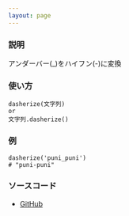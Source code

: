 ```yaml
---
layout: page
---
```


### 説明

アンダーバー(\_)をハイフン(-)に変換

### 使い方

    dasherize(文字列)
    or
    文字列.dasherize()

### 例

    dasherize('puni_puni')
    # "puni-puni"

### ソースコード

- [GitHub](https://github.com/rails/rails/blob/984c3ef2775781d47efa9f541ce570daa2434a80/activesupport/lib/active_support/inflector/methods.rb#L208)
